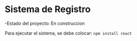 <h1>Sistema de Registro</h1>

-Estado del proyecto: En construccion

Para ejecutar el sistema, se debe colocar:
```npm install react```
